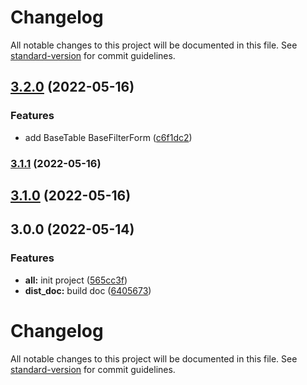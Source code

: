 # Changelog

All notable changes to this project will be documented in this file. See [standard-version](https://github.com/conventional-changelog/standard-version) for commit guidelines.

## [3.2.0](https://github.com/thbgh/thb-components/compare/v3.1.1...v3.2.0) (2022-05-16)

### Features

- add BaseTable BaseFilterForm ([c6f1dc2](https://github.com/thbgh/thb-components/commit/c6f1dc2dccac58090045f5786f61e4d6db1b87db))

### [3.1.1](https://github.com/thbgh/thb-components/compare/v3.1.0...v3.1.1) (2022-05-16)

## [3.1.0](https://github.com/thbgh/thb-components/compare/v3.0.0...v3.1.0) (2022-05-16)

## 3.0.0 (2022-05-14)

### Features

- **all:** init project ([565cc3f](https://github.com/thbgh/thb-components/commit/565cc3fce4409fb35e5633c1b47af260751703a0))
- **dist_doc:** build doc ([6405673](https://github.com/thbgh/thb-components/commit/6405673de475db89f952785fbf4da7c2180aa163))

# Changelog

All notable changes to this project will be documented in this file. See [standard-version](https://github.com/conventional-changelog/standard-version) for commit guidelines.

